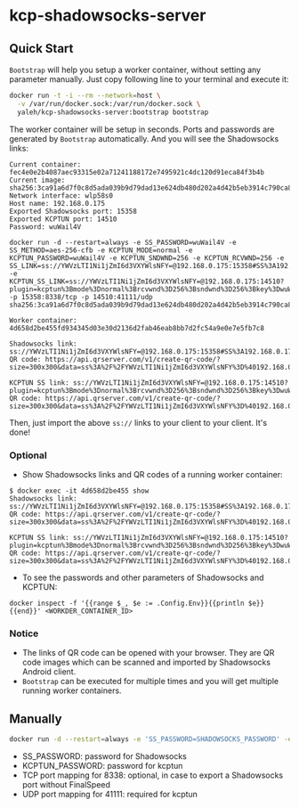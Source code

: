 # kcp-shadowsocks-server

## Quick Start

``Bootstrap`` will help you setup a worker container, without setting any
parameter manually. Just copy following line to your terminal and execute it:

```bash
docker run -t -i --rm --network=host \
  -v /var/run/docker.sock:/var/run/docker.sock \
  yaleh/kcp-shadowsocks-server:bootstrap bootstrap
```
The worker container will be setup in seconds. Ports and passwords are generated
by ``Bootstrap`` automatically. And you will see the Shadowsocks links:

```
Current container: fec4e0e2b4087aec93315e02a71241188172e7495921c4dc120d91eca84f3b4b
Current image: sha256:3ca91a6d7f0c8d5ada039b9d79dad13e624db480d202a4d42b5eb3914c790ca8
Network interface: wlp58s0
Host name: 192.168.0.175
Exported Shadowsocks port: 15358
Exported KCPTUN port: 14510
Password: wuWail4V

docker run -d --restart=always -e SS_PASSWORD=wuWail4V -e SS_METHOD=aes-256-cfb -e KCPTUN_MODE=normal -e KCPTUN_PASSWORD=wuWail4V -e KCPTUN_SNDWND=256 -e KCPTUN_RCVWND=256 -e SS_LINK=ss://YWVzLTI1Ni1jZmI6d3VXYWlsNFY=@192.168.0.175:15358#SS%3A192.168.0.175%3A15358 -e KCPTUN_SS_LINK=ss://YWVzLTI1Ni1jZmI6d3VXYWlsNFY=@192.168.0.175:14510?plugin=kcptun%3Bmode%3Dnormal%3Brcvwnd%3D256%3Bsndwnd%3D256%3Bkey%3DwuWail4V%3Bmtu%3D1350#KCP_SS%3A192.168.0.175%3A15358 -p 15358:8338/tcp -p 14510:41111/udp sha256:3ca91a6d7f0c8d5ada039b9d79dad13e624db480d202a4d42b5eb3914c790ca8

Worker container: 4d658d2be455fd934345d03e30d2136d2fab46eab8bb7d2fc54a9e0e7e5fb7c8

Shadowsocks link: ss://YWVzLTI1Ni1jZmI6d3VXYWlsNFY=@192.168.0.175:15358#SS%3A192.168.0.175%3A15358
QR code: https://api.qrserver.com/v1/create-qr-code/?size=300x300&data=ss%3A%2F%2FYWVzLTI1Ni1jZmI6d3VXYWlsNFY%3D%40192.168.0.175%3A15358%23SS%253A192.168.0.175%253A15358

KCPTUN SS link: ss://YWVzLTI1Ni1jZmI6d3VXYWlsNFY=@192.168.0.175:14510?plugin=kcptun%3Bmode%3Dnormal%3Brcvwnd%3D256%3Bsndwnd%3D256%3Bkey%3DwuWail4V%3Bmtu%3D1350#KCP_SS%3A192.168.0.175%3A15358
QR code: https://api.qrserver.com/v1/create-qr-code/?size=300x300&data=ss%3A%2F%2FYWVzLTI1Ni1jZmI6d3VXYWlsNFY%3D%40192.168.0.175%3A14510%3Fplugin%3Dkcptun%253Bmode%253Dnormal%253Brcvwnd%253D256%253Bsndwnd%253D256%253Bkey%253DwuWail4V%253Bmtu%253D1350%23KCP_SS%253A192.168.0.175%253A15358
```

Then, just import the above ``ss://`` links to your client to your client. It's
done!

### Optional

* Show Shadowsocks links and QR codes of a running worker container:

```
$ docker exec -it 4d658d2be455 show
Shadowsocks link: ss://YWVzLTI1Ni1jZmI6d3VXYWlsNFY=@192.168.0.175:15358#SS%3A192.168.0.175%3A15358
QR code: https://api.qrserver.com/v1/create-qr-code/?size=300x300&data=ss%3A%2F%2FYWVzLTI1Ni1jZmI6d3VXYWlsNFY%3D%40192.168.0.175%3A15358%23SS%253A192.168.0.175%253A15358

KCPTUN SS link: ss://YWVzLTI1Ni1jZmI6d3VXYWlsNFY=@192.168.0.175:14510?plugin=kcptun%3Bmode%3Dnormal%3Brcvwnd%3D256%3Bsndwnd%3D256%3Bkey%3DwuWail4V%3Bmtu%3D1350#KCP_SS%3A192.168.0.175%3A15358
QR code: https://api.qrserver.com/v1/create-qr-code/?size=300x300&data=ss%3A%2F%2FYWVzLTI1Ni1jZmI6d3VXYWlsNFY%3D%40192.168.0.175%3A14510%3Fplugin%3Dkcptun%253Bmode%253Dnormal%253Brcvwnd%253D256%253Bsndwnd%253D256%253Bkey%253DwuWail4V%253Bmtu%253D1350%23KCP_SS%253A192.168.0.175%253A15358
```

* To see the passwords and other parameters of Shadowsocks and KCPTUN:

```
docker inspect -f '{{range $_, $e := .Config.Env}}{{println $e}}{{end}}' <WORKDER_CONTAINER_ID>
```

### Notice

* The links of QR code can be opened with your browser. They are QR code images
which can be scanned and imported by Shadowsocks Android client.
* ``Bootstrap`` can be executed for multiple times and you will get multiple
running worker containers.

## Manually

```bash
docker run -d --restart=always -e 'SS_PASSWORD=SHADOWSOCKS_PASSWORD' -e 'KCPTUN_PASSWORD=balancing' -p 8338:8338/tcp -p 41111:41111/udp --name=my-kcp-ss yaleh/kcp-shadowsocks-server
```

* SS_PASSWORD: password for Shadowsocks
* KCPTUN_PASSWORD: password for kcptun
* TCP port mapping for 8338: optional, in case to export a Shadowsocks port without FinalSpeed
* UDP port mapping for 41111: required for kcptun
